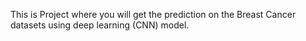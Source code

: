 This is Project where you will get the prediction on the Breast Cancer datasets using deep learning (CNN) model.

